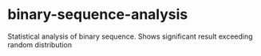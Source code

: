 # binary-sequence-analysis
Statistical analysis of binary sequence. Shows significant result exceeding random distribution
